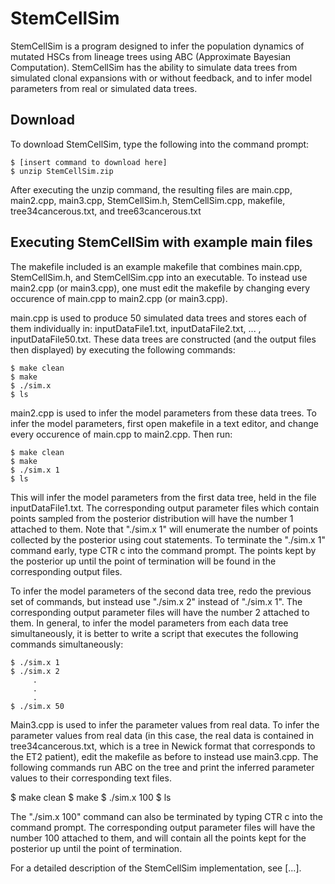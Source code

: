 # StemCellSim

StemCellSim is a program designed to infer the population dynamics of mutated HSCs from lineage trees using ABC (Approximate Bayesian Computation). StemCellSim has the ability to simulate data trees from simulated clonal expansions with or without feedback, and to infer model parameters from real or simulated data trees. 

## Download

To download StemCellSim, type the following into the command prompt:

```
$ [insert command to download here] 
$ unzip StemCellSim.zip
```

After executing the unzip command, the resulting files are main.cpp, main2.cpp, main3.cpp, StemCellSim.h, StemCellSim.cpp, makefile, tree34cancerous.txt, and tree63cancerous.txt

## Executing StemCellSim with example main files

The makefile included is an example makefile that combines main.cpp, StemCellSim.h, and StemCellSim.cpp into an executable. To instead use main2.cpp (or main3.cpp), one must edit the makefile by changing every occurence of main.cpp to main2.cpp (or main3.cpp).

main.cpp is used to produce 50 simulated data trees and stores each of them individually in: inputDataFile1.txt, inputDataFile2.txt, ... , inputDataFile50.txt. These data trees are constructed (and the output files then displayed) by executing the following commands:

```
$ make clean
$ make
$ ./sim.x
$ ls
```

main2.cpp is used to infer the model parameters from these data trees. To infer the model parameters, first open makefile in a text editor, and change every occurence of main.cpp to main2.cpp. Then run:

```
$ make clean
$ make
$ ./sim.x 1
$ ls
```
This will infer the model parameters from the first data tree, held in the file inputDataFile1.txt. The corresponding output parameter files which contain points sampled from the posterior distribution will have the number 1 attached to them. Note that "./sim.x 1" will enumerate the number of points collected by the posterior using cout statements. To terminate the "./sim.x 1" command early, type CTR c into the command prompt. The points kept by the posterior up until the point of termination will be found in the corresponding output files.

To infer the model parameters of the second data tree, redo the previous set of commands, but instead use "./sim.x 2" instead of "./sim.x 1". The corresponding output parameter files will have the number 2 attached to them. In general, to infer the model parameters from each data tree simultaneously, it is better to write a script that executes the following commands simultaneously:

```
$ ./sim.x 1
$ ./sim.x 2
     .
     .
     .
$ ./sim.x 50
```

Main3.cpp is used to infer the parameter values from real data. To infer the parameter values from real data (in this case, the real data is contained in tree34cancerous.txt, which is a tree in Newick format that corresponds to the ET2 patient), edit the makefile as before to instead use main3.cpp. The following commands run ABC on the tree and print the inferred parameter values to their corresponding text files.

$ make clean
$ make
$ ./sim.x 100
$ ls

The "./sim.x 100" command can also be terminated by typing CTR c into the command prompt. The corresponding output parameter files will have the number 100 attached to them, and will contain all the points kept for the posterior up until the point of termination.

For a detailed description of the StemCellSim implementation, see [...].